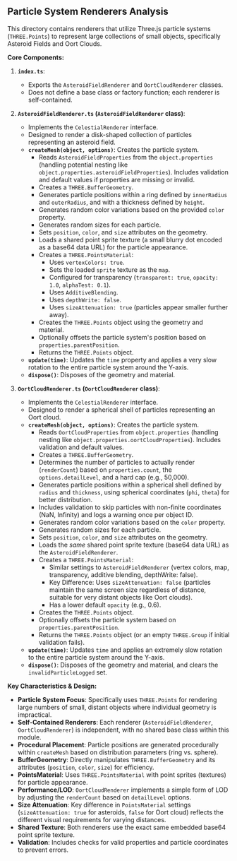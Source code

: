 ## Particle System Renderers Analysis

This directory contains renderers that utilize Three.js particle systems (`THREE.Points`) to represent large collections of small objects, specifically Asteroid Fields and Oort Clouds.

**Core Components:**

1.  **`index.ts`**:

    - Exports the `AsteroidFieldRenderer` and `OortCloudRenderer` classes.
    - Does not define a base class or factory function; each renderer is self-contained.

2.  **`AsteroidFieldRenderer.ts` (`AsteroidFieldRenderer` class)**:

    - Implements the `CelestialRenderer` interface.
    - Designed to render a disk-shaped collection of particles representing an asteroid field.
    - **`createMesh(object, options)`**: Creates the particle system.
      - Reads `AsteroidFieldProperties` from the `object.properties` (handling potential nesting like `object.properties.asteroidFieldProperties`). Includes validation and default values if properties are missing or invalid.
      - Creates a `THREE.BufferGeometry`.
      - Generates particle positions within a ring defined by `innerRadius` and `outerRadius`, and with a thickness defined by `height`.
      - Generates random color variations based on the provided `color` property.
      - Generates random sizes for each particle.
      - Sets `position`, `color`, and `size` attributes on the geometry.
      - Loads a shared point sprite texture (a small blurry dot encoded as a base64 data URL) for the particle appearance.
      - Creates a `THREE.PointsMaterial`:
        - Uses `vertexColors: true`.
        - Sets the loaded `sprite` texture as the `map`.
        - Configured for transparency (`transparent: true`, `opacity: 1.0`, `alphaTest: 0.1`).
        - Uses `AdditiveBlending`.
        - Uses `depthWrite: false`.
        - Uses `sizeAttenuation: true` (particles appear smaller further away).
      - Creates the `THREE.Points` object using the geometry and material.
      - Optionally offsets the particle system's position based on `properties.parentPosition`.
      - Returns the `THREE.Points` object.
    - **`update(time)`**: Updates the `time` property and applies a very slow rotation to the entire particle system around the Y-axis.
    - **`dispose()`**: Disposes of the geometry and material.

3.  **`OortCloudRenderer.ts` (`OortCloudRenderer` class)**:
    - Implements the `CelestialRenderer` interface.
    - Designed to render a spherical shell of particles representing an Oort cloud.
    - **`createMesh(object, options)`**: Creates the particle system.
      - Reads `OortCloudProperties` from `object.properties` (handling nesting like `object.properties.oortCloudProperties`). Includes validation and default values.
      - Creates a `THREE.BufferGeometry`.
      - Determines the number of particles to actually render (`renderCount`) based on `properties.count`, the `options.detailLevel`, and a hard cap (e.g., 50,000).
      - Generates particle positions within a spherical shell defined by `radius` and `thickness`, using spherical coordinates (`phi`, `theta`) for better distribution.
      - Includes validation to skip particles with non-finite coordinates (NaN, Infinity) and logs a warning once per object ID.
      - Generates random color variations based on the `color` property.
      - Generates random sizes for each particle.
      - Sets `position`, `color`, and `size` attributes on the geometry.
      - Loads the _same_ shared point sprite texture (base64 data URL) as the `AsteroidFieldRenderer`.
      - Creates a `THREE.PointsMaterial`:
        - Similar settings to `AsteroidFieldRenderer` (vertex colors, map, transparency, additive blending, depthWrite: false).
        - Key Difference: Uses `sizeAttenuation: false` (particles maintain the same screen size regardless of distance, suitable for very distant objects like Oort clouds).
        - Has a lower default `opacity` (e.g., 0.6).
      - Creates the `THREE.Points` object.
      - Optionally offsets the particle system based on `properties.parentPosition`.
      - Returns the `THREE.Points` object (or an empty `THREE.Group` if initial validation fails).
    - **`update(time)`**: Updates `time` and applies an extremely slow rotation to the entire particle system around the Y-axis.
    - **`dispose()`**: Disposes of the geometry and material, and clears the `invalidParticleLogged` set.

**Key Characteristics & Design:**

- **Particle System Focus**: Specifically uses `THREE.Points` for rendering large numbers of small, distant objects where individual geometry is impractical.
- **Self-Contained Renderers**: Each renderer (`AsteroidFieldRenderer`, `OortCloudRenderer`) is independent, with no shared base class within this module.
- **Procedural Placement**: Particle positions are generated procedurally within `createMesh` based on distribution parameters (ring vs. sphere).
- **BufferGeometry**: Directly manipulates `THREE.BufferGeometry` and its attributes (`position`, `color`, `size`) for efficiency.
- **PointsMaterial**: Uses `THREE.PointsMaterial` with point sprites (textures) for particle appearance.
- **Performance/LOD**: `OortCloudRenderer` implements a simple form of LOD by adjusting the `renderCount` based on `detailLevel` options.
- **Size Attenuation**: Key difference in `PointsMaterial` settings (`sizeAttenuation: true` for asteroids, `false` for Oort cloud) reflects the different visual requirements for varying distances.
- **Shared Texture**: Both renderers use the exact same embedded base64 point sprite texture.
- **Validation**: Includes checks for valid properties and particle coordinates to prevent errors.
